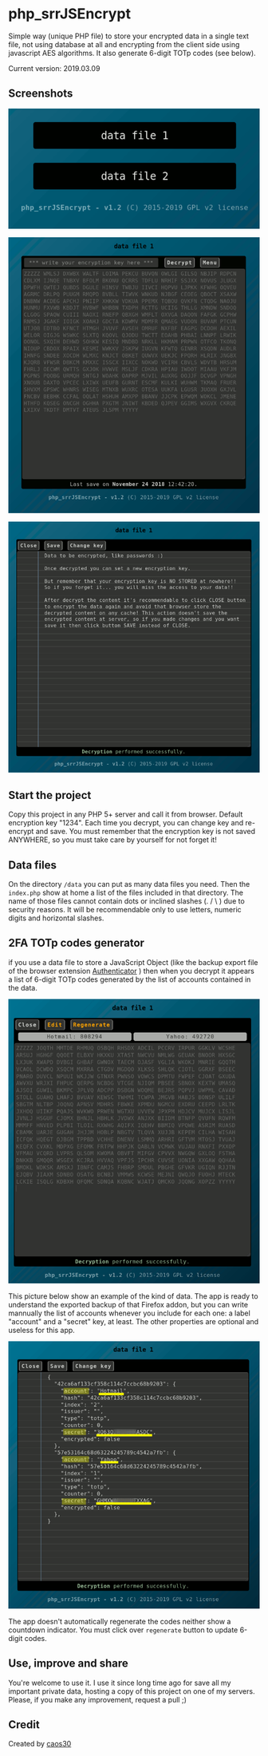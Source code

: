 # php_srrJSEncrypt

Simple way (unique PHP file) to store your encrypted data in a single text file, not using database at all and encrypting from the client side using javascript AES algorithms. It also generate 6-digit TOTp codes (see below).

Current version: 2019.03.09

## Screenshots

![first access window](/screenshot3.png?raw=true "First access window")

![client side encrypted data](/screenshot.png?raw=true "Client side encrypted data")

![decrypted data](/screenshot2.png?raw=true "Decrypted data")


## Start the project

Copy this project in any PHP 5+ server and call it from browser. Default encryption key "1234". Each time you decrypt, you can change key and re-encrypt and save.
You must remember that the encryption key is not saved ANYWHERE, so you must take care by yourself for not forget it!

## Data files

On the directory `/data` you can put as many data files you need. Then the `index.php` show at home a list of the files included in that directory. The name of those files cannot contain dots or inclined slashes (. / \ ) due to security reasons. It will be recommendable only to use letters, numeric digits and horizontal slashes.

## 2FA TOTp codes generator

if you use a data file to store a JavaScript Object (like the backup export file of the browser extension  [Authenticator](https://github.com/Authenticator-Extension/Authenticator) ) then when you decrypt it appears a list of 6-digit TOTp codes generated by the list of accounts contained in the data.

![2FA TOTp generator](/screenshot4.png?raw=true "TOTp 6-digit codes")

This picture below show an example of the kind of data. The app is ready to understand the exported backup of that Firefox addon, but you can write mannually the list of accounts whenever you include for each one: a label "account" and a "secret" key, at least. The other properties are optional and useless for this app.

![2FA needed data](/screenshot5.png?raw=true "2FA needed data")

The app doesn't automatically regenerate the codes neither show a countdown indicator. You must click over `regenerate` button to update 6-digit codes.

## Use, improve and share

You're welcome to use it. I use it since long time ago for save all my important private data, hosting a copy of this project on one of my servers.
Please, if you make any improvement, request a pull ;)

## Credit

Created by [caos30](https://github.com/caos30)
